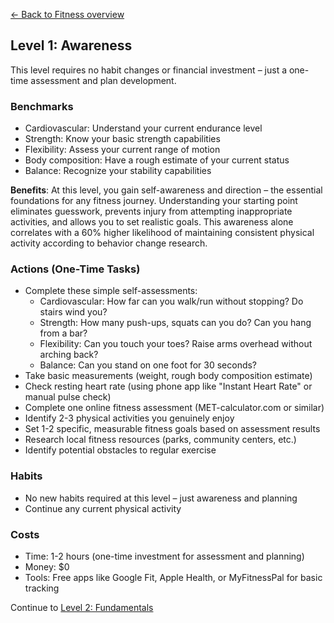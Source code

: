 [← Back to Fitness overview](index)
## Level 1: Awareness

This level requires no habit changes or financial investment – just a one-time assessment and plan development.

### Benchmarks
- Cardiovascular: Understand your current endurance level
- Strength: Know your basic strength capabilities
- Flexibility: Assess your current range of motion
- Body composition: Have a rough estimate of your current status
- Balance: Recognize your stability capabilities

**Benefits**: At this level, you gain self-awareness and direction – the essential foundations for any fitness journey. Understanding your starting point eliminates guesswork, prevents injury from attempting inappropriate activities, and allows you to set realistic goals. This awareness alone correlates with a 60% higher likelihood of maintaining consistent physical activity according to behavior change research.

### Actions (One-Time Tasks)
- Complete these simple self-assessments:
  - Cardiovascular: How far can you walk/run without stopping? Do stairs wind you?
  - Strength: How many push-ups, squats can you do? Can you hang from a bar?
  - Flexibility: Can you touch your toes? Raise arms overhead without arching back?
  - Balance: Can you stand on one foot for 30 seconds?
- Take basic measurements (weight, rough body composition estimate)
- Check resting heart rate (using phone app like "Instant Heart Rate" or manual pulse check)
- Complete one online fitness assessment (MET-calculator.com or similar)
- Identify 2-3 physical activities you genuinely enjoy
- Set 1-2 specific, measurable fitness goals based on assessment results
- Research local fitness resources (parks, community centers, etc.)
- Identify potential obstacles to regular exercise

### Habits
- No new habits required at this level – just awareness and planning
- Continue any current physical activity

### Costs
- Time: 1-2 hours (one-time investment for assessment and planning)
- Money: $0
- Tools: Free apps like Google Fit, Apple Health, or MyFitnessPal for basic tracking

Continue to [Level 2: Fundamentals](level-2)
